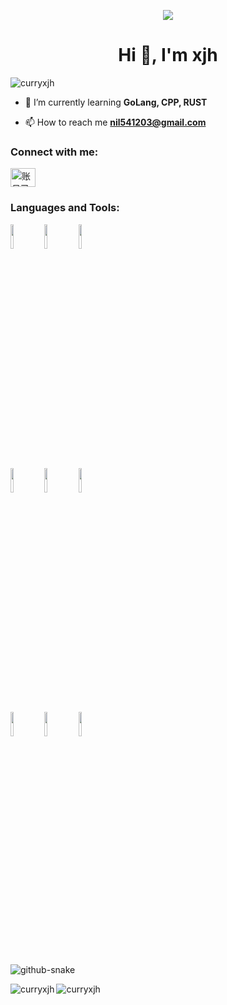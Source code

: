 <p align="center"><img src="https://i.imgur.com/A6bWGFl.gif"/></p>
<h1 align="center">Hi 👋, I'm xjh</h1>
<p align="left"> <img src="https://komarev.com/ghpvc/?username=curryxjh&label=Profile%20views&color=0e75b6&style=flat" alt="curryxjh" /> </p>

- 🌱 I’m currently learning **GoLang, CPP, RUST**

- 📫 How to reach me **nil541203@gmail.com**

<h3 align="left">Connect with me:</h3>
<p align="left">
<a href="https://leetcode.cn/u/keen-turingoyy/" target="blank"><img align="center" src="https://raw.githubusercontent.com/rahuldkjain/github-profile-readme-generator/master/src/images/icons/Social/leet-code.svg" alt="账号已注销" height="30" width="40" /></a>
</p>

<h3 align="left">Languages and Tools:</h3>
<p>

  <!-- Your languages and tools. Be careful with the alignment. 
  You can use this sites to get logos: https://www.vectorlogo.zone or https://simpleicons.org/
  -->
  <code><img width="10%" src="https://www.vectorlogo.zone/logos/isocpp/isocpp-ar21.svg"></code>
  <code><img width="10%" src="https://www.vectorlogo.zone/logos/python/python-ar21.svg"></code>
  <code><img width="10%" src="https://www.vectorlogo.zone/logos/pytorch/pytorch-ar21.svg"></code>
  <br />
  <code><img width="10%" src="https://www.vectorlogo.zone/logos/redis/redis-ar21.svg"></code>
  <code><img width="10%" src="https://www.vectorlogo.zone/logos/golang/golang-horizontal.svg"></code>
  <code><img width="10%" src="https://www.vectorlogo.zone/logos/mysql/mysql-ar21.svg"></code>
  <br />
  <code><img width="10%" src="https://www.vectorlogo.zone/logos/rust-lang/rust-lang-ar21.svg"></code>
  <code><img width="10%" src="https://www.vectorlogo.zone/logos/docker/docker-ar21.svg"></code>
  <code><img width="10%" src="https://www.vectorlogo.zone/logos/git-scm/git-scm-ar21.svg"></code>
  <br />  
</p>

<picture>
    <source media="(prefers-color-scheme: dark)" srcset="https://cdn.jsdelivr.net/gh/curryxjh/curryxjh/profile-snake-contrib/github-contribution-grid-snake-dark.svg" />
    <source media="(prefers-color-scheme: light)" srcset="https://cdn.jsdelivr.net/gh/curryxjh/curryxjh/profile-snake-contrib/github-contribution-grid-snake.svg" />
    <img alt="github-snake" src="https://cdn.jsdelivr.net/gh/sun0225SUN/sun0225SUN/profile-snake-contrib/github-contribution-grid-snake-dark.svg" />
</picture>

<p>
  <img align="left" src="https://github-readme-stats.vercel.app/api/top-langs?username=curryxjh&show_icons=true&locale=en&layout=donut" alt="curryxjh" />  
  <img align="center" src="https://github-readme-stats.vercel.app/api?username=curryxjh&show_icons=true&locale=en" alt="curryxjh" /></p>
</p>


